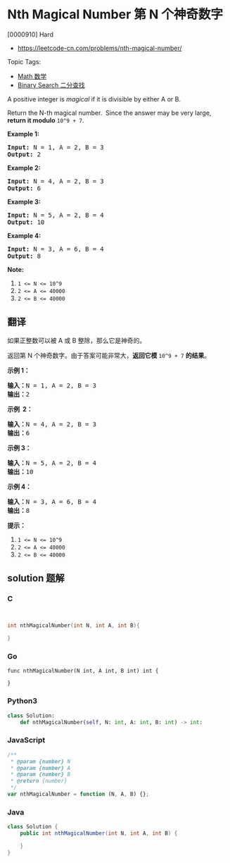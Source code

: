 # Nth Magical Number 第 N 个神奇数字

[0000910] Hard

- https://leetcode-cn.com/problems/nth-magical-number/

Topic Tags:

- [Math 数学](https://leetcode-cn.com/tag/math/)
- [Binary Search 二分查找](https://leetcode-cn.com/tag/binary-search/)

A positive integer is *magical* if it is divisible by either A or B.

Return the N\-th magical number.  Since the answer may be very large, **return it modulo** `10^9 + 7`.

**Example 1:**

<pre><strong>Input: </strong>N = <span id="example-input-1-1">1</span>, A = <span id="example-input-1-2">2</span>, B = <span id="example-input-1-3">3</span>
<strong>Output: </strong><span id="example-output-1">2</span>
</pre>

**Example 2:**

<pre><strong>Input: </strong>N = <span id="example-input-2-1">4</span>, A = <span id="example-input-2-2">2</span>, B = <span id="example-input-2-3">3</span>
<strong>Output: </strong><span id="example-output-2">6</span>
</pre>

**Example 3:**

<pre><strong>Input: </strong>N = <span id="example-input-3-1">5</span>, A = <span id="example-input-3-2">2</span>, B = <span id="example-input-3-3">4</span>
<strong>Output: </strong><span id="example-output-3">10</span>
</pre>

**Example 4:**

<pre><strong>Input: </strong>N = <span id="example-input-4-1">3</span>, A = <span id="example-input-4-2">6</span>, B = <span id="example-input-4-3">4</span>
<strong>Output: </strong><span id="example-output-4">8</span>
</pre>

**Note:**

1.  `1 <= N <= 10^9`
2.  `2 <= A <= 40000`
3.  `2 <= B <= 40000`

## 翻译

如果正整数可以被 A 或 B 整除，那么它是神奇的。

返回第 N 个神奇数字。由于答案可能非常大，**返回它模** `10^9 + 7` **的结果**。

**示例 1：**

<pre><strong>输入：</strong>N = 1, A = 2, B = 3
<strong>输出：</strong>2
</pre>

**示例  2：**

<pre><strong>输入：</strong>N = 4, A = 2, B = 3
<strong>输出：</strong>6
</pre>

**示例 3：**

<pre><strong>输入：</strong>N = 5, A = 2, B = 4
<strong>输出：</strong>10
</pre>

**示例 4：**

<pre><strong>输入：</strong>N = 3, A = 6, B = 4
<strong>输出：</strong>8
</pre>

**提示：**

1.  `1 <= N <= 10^9`
2.  `2 <= A <= 40000`
3.  `2 <= B <= 40000`

## solution 题解

### C

```c


int nthMagicalNumber(int N, int A, int B){

}


```

### Go

```golang
func nthMagicalNumber(N int, A int, B int) int {

}
```

### Python3

```python
class Solution:
    def nthMagicalNumber(self, N: int, A: int, B: int) -> int:

```

### JavaScript

```javascript
/**
 * @param {number} N
 * @param {number} A
 * @param {number} B
 * @return {number}
 */
var nthMagicalNumber = function (N, A, B) {};
```

### Java

```java
class Solution {
    public int nthMagicalNumber(int N, int A, int B) {

    }
}
```
